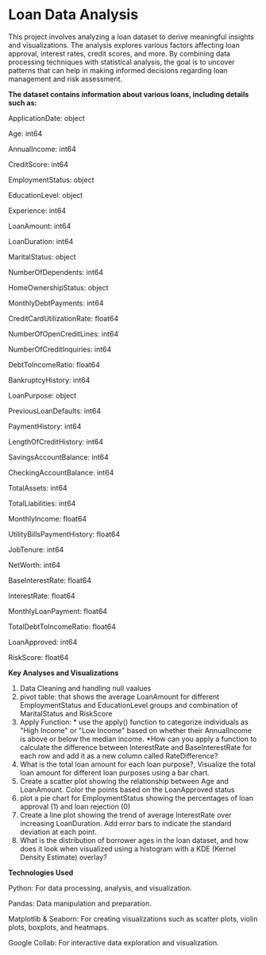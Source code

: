 
# Loan Data Analysis

This project involves analyzing a loan dataset to derive meaningful insights and visualizations. The analysis explores various factors affecting loan approval, interest rates, credit scores, and more. By combining data processing techniques with statistical analysis, the goal is to uncover patterns that can help in making informed decisions regarding loan management and risk assessment.

**The dataset contains information about various loans, including details such as:**

ApplicationDate: object

Age: int64

AnnualIncome: int64

CreditScore: int64

EmploymentStatus: object

EducationLevel: object

Experience: int64

LoanAmount: int64

LoanDuration: int64

MaritalStatus: object

NumberOfDependents: int64

HomeOwnershipStatus: object

MonthlyDebtPayments: int64

CreditCardUtilizationRate: float64

NumberOfOpenCreditLines: int64

NumberOfCreditInquiries: int64

DebtToIncomeRatio: float64

BankruptcyHistory: int64

LoanPurpose: object

PreviousLoanDefaults: int64

PaymentHistory: int64

LengthOfCreditHistory: int64

SavingsAccountBalance: int64

CheckingAccountBalance: int64

TotalAssets: int64

TotalLiabilities: int64

MonthlyIncome: float64

UtilityBillsPaymentHistory: float64

JobTenure: int64

NetWorth: int64

BaseInterestRate: float64

InterestRate: float64

MonthlyLoanPayment: float64

TotalDebtToIncomeRatio: float64

LoanApproved: int64

RiskScore: float64



**Key Analyses and Visualizations**
1. Data Cleaning and handling null vaalues
2. pivot table: that shows the average LoanAmount for different EmploymentStatus and EducationLevel groups and combination of MaritalStatus and RiskScore
3. Apply Function: * use the apply() function to categorize individuals as "High Income" or "Low Income" based on whether their AnnualIncome is above or below the median income.
*How can you apply a function to calculate the difference between InterestRate and BaseInterestRate for each row and add it as a new column called RateDifference? ​​
4. What is the total loan amount for each loan purpose?, Visualize the total loan amount for different loan purposes using a bar chart.
5. Create a scatter plot showing the relationship between Age and LoanAmount. Color the points based on the LoanApproved status
6. plot a pie chart for EmploymentStatus showing the percentages of loan approval (1) and loan rejection (0)
7. Create a line plot showing the trend of average InterestRate over increasing LoanDuration. Add error bars to indicate the standard deviation at each point.
8. What is the distribution of borrower ages in the loan dataset, and how does it look when visualized using a histogram with a KDE (Kernel Density Estimate) overlay?

**Technologies Used**

Python: For data processing, analysis, and visualization.

Pandas: Data manipulation and preparation.

Matplotlib & Seaborn: For creating visualizations such as scatter plots, violin plots, boxplots, and heatmaps.

Google Collab: For interactive data exploration and visualization.
